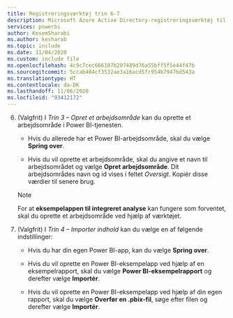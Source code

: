 ```yaml
---
title: Registreringsværktøj trin 6-7
description: Microsoft Azure Active Directory-registreringsværktøj til Power BI Embedded-analyse, trin 6-7
services: powerbi
author: KesemSharabi
ms.author: kesharab
ms.topic: include
ms.date: 11/04/2020
ms.custom: include file
ms.openlocfilehash: 4c9c7cec666107b207489d76a55bff5f5e44f47b
ms.sourcegitcommit: 5ccab484cf3532ae3a16acd5fc954b7947bd543a
ms.translationtype: HT
ms.contentlocale: da-DK
ms.lasthandoff: 11/06/2020
ms.locfileid: "93412172"
---
```

6. (Valgfrit) I *Trin 3 – Opret et arbejdsområde* kan du oprette et arbejdsområde i Power BI-tjenesten.

    * Hvis du allerede har et Power BI-arbejdsområde, skal du vælge **Spring over**.

    * Hvis du vil oprette et arbejdsområde, skal du angive et navn til arbejdsområdet og vælge **Opret arbejdsområde**. Dit arbejdsområdes navn og id vises i feltet *Oversigt*. Kopiér disse værdier til senere brug.

    >[!NOTE]
    >For at **eksempelappen til integreret analyse** kan fungere som forventet, skal du oprette et arbejdsområde ved hjælp af værktøjet.

7. (Valgfrit) I *Trin 4 – Importer indhold* kan du vælge en af følgende indstillinger:

    * Hvis du har din egen Power BI-app, kan du vælge **Spring over**.

    * Hvis du vil oprette en Power BI-eksempelapp ved hjælp af en eksempelrapport, skal du vælge **Power BI-eksempelrapport** og derefter vælge **Importér**.

    * Hvis du vil oprette en Power BI-eksempelapp ved hjælp af din egen rapport, skal du vælge **Overfør en .pbix-fil**, søge efter filen og derefter vælge **Importér**.